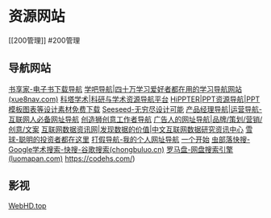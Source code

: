 # 资源网站
[[200管理]]
#200管理

## 导航网站
[书享家-电子书下载导航](http://shuxiangjia.cn/)
[学吧导航|四十万学习爱好者都在用的学习导航网站(xue8nav.com)](https://www.xue8nav.com/)
[科塔学术|科研与学术资源导航平台](https://www.sciping.com/)
[HiPPTER|PPT资源导航|PPT模板图表等设计素材免费下载](https://www.hippter.com/)
[Seeseed-无穷尽设计可能](https://www.seeseed.com/)
[产品经理导航|运营导航-互联网人必备网址导航](https://www.pmbaobao.com/)
[创造狮创意工作者导航](http://www.chuangzaoshi.com/)
[广告人的网址导航|品牌/策划/营销/创意/文案](https://www.addog.vip/)
[互联网数据资讯网|发现数据的价值|中文互联网数据研究资讯中心](http://www.199it.com/)
[雪球-聪明的投资者都在这里](https://xueqiu.com/)
[打假导航-我的个人网址导航](http://www.dajiadaohang.com/)
[一个开始](https://aur.one/)
[虫部落快搜-Google学术搜索-快搜-谷歌搜索(chongbuluo.cn)](http://www.chongbuluo.cn/)
[罗马盘-网盘搜索引擎(luomapan.com)](https://www.luomapan.com/#/)
https://codehs.com/)
## 影视
[WebHD.top](https://webhd.top/)
